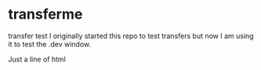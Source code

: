 # transferme
transfer test
I originally started this repo to test transfers but now I am using it to test the .dev window.  

<p>Just a line of html</p>